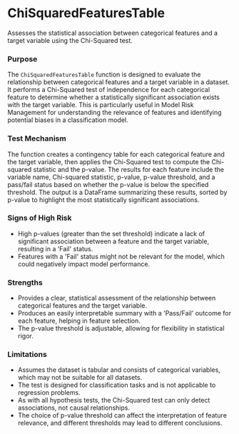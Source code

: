 # ChiSquaredFeaturesTable

Assesses the statistical association between categorical features and a target variable using the Chi-Squared test.

### Purpose

The `ChiSquaredFeaturesTable` function is designed to evaluate the relationship between categorical features and a
target variable in a dataset. It performs a Chi-Squared test of independence for each categorical feature to
determine whether a statistically significant association exists with the target variable. This is particularly
useful in Model Risk Management for understanding the relevance of features and identifying potential biases in a
classification model.

### Test Mechanism

The function creates a contingency table for each categorical feature and the target variable, then applies the
Chi-Squared test to compute the Chi-squared statistic and the p-value. The results for each feature include the
variable name, Chi-squared statistic, p-value, p-value threshold, and a pass/fail status based on whether the
p-value is below the specified threshold. The output is a DataFrame summarizing these results, sorted by p-value to
highlight the most statistically significant associations.

### Signs of High Risk

- High p-values (greater than the set threshold) indicate a lack of significant association between a feature and
the target variable, resulting in a 'Fail' status.
- Features with a 'Fail' status might not be relevant for the model, which could negatively impact model
performance.

### Strengths

- Provides a clear, statistical assessment of the relationship between categorical features and the target variable.
- Produces an easily interpretable summary with a 'Pass/Fail' outcome for each feature, helping in feature
selection.
- The p-value threshold is adjustable, allowing for flexibility in statistical rigor.

### Limitations

- Assumes the dataset is tabular and consists of categorical variables, which may not be suitable for all datasets.
- The test is designed for classification tasks and is not applicable to regression problems.
- As with all hypothesis tests, the Chi-Squared test can only detect associations, not causal relationships.
- The choice of p-value threshold can affect the interpretation of feature relevance, and different thresholds may
lead to different conclusions.